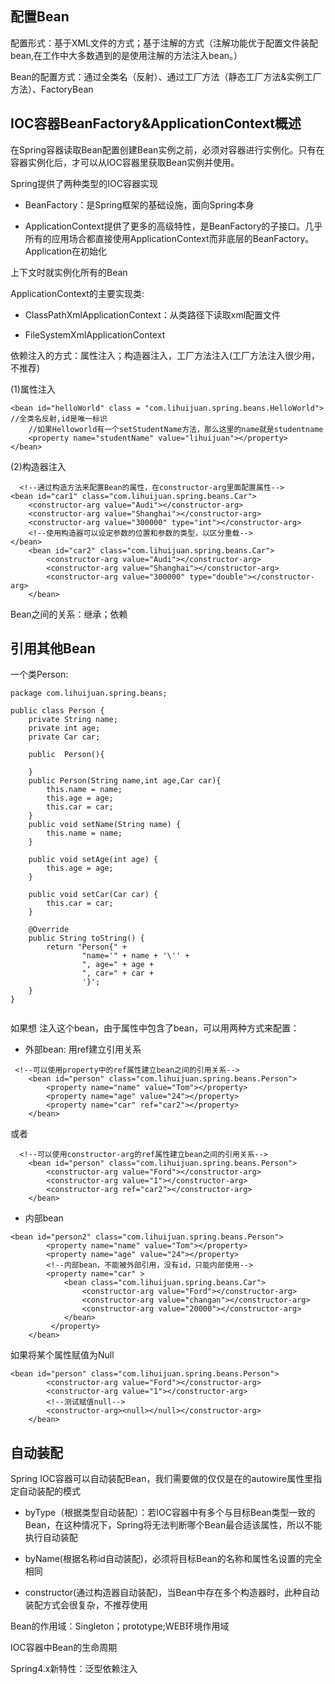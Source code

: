 
配置Bean
--

配置形式：基于XML文件的方式；基于注解的方式（注解功能优于配置文件装配bean,在工作中大多数遇到的是使用注解的方法注入bean。）

Bean的配置方式：通过全类名（反射）、通过工厂方法（静态工厂方法&实例工厂方法）、FactoryBean

IOC容器BeanFactory&ApplicationContext概述
--

在Spring容器读取Bean配置创建Bean实例之前，必须对容器进行实例化。只有在容器实例化后，才可以从IOC容器里获取Bean实例并使用。

Spring提供了两种类型的IOC容器实现

* BeanFactory：是Spring框架的基础设施，面向Spring本身

* ApplicationContext提供了更多的高级特性，是BeanFactory的子接口。几乎所有的应用场合都直接使用ApplicationContext而非底层的BeanFactory。Application在初始化

上下文时就实例化所有的Bean

ApplicationContext的主要实现类:

* ClassPathXmlApplicationContext：从类路径下读取xml配置文件

* FileSystemXmlApplicationContext

依赖注入的方式：属性注入；构造器注入，工厂方法注入(工厂方法注入很少用，不推荐)

(1)属性注入

```
<bean id="helloWorld" class = "com.lihuijuan.spring.beans.HelloWorld"> //全类名反射,id是唯一标识
    //如果Helloworld有一个setStudentName方法，那么这里的name就是studentname
    <property name="studentName" value="lihuijuan"></property>    
</bean>
```
(2)构造器注入

```
  <!--通过构造方法来配置Bean的属性，在constructor-arg里面配置属性-->
<bean id="car1" class="com.lihuijuan.spring.beans.Car">
    <constructor-arg value="Audi"></constructor-arg>
    <constructor-arg value="Shanghai"></constructor-arg>
    <constructor-arg value="300000" type="int"></constructor-arg>
    <!--使用构造器可以设定参数的位置和参数的类型，以区分重载-->
</bean>
    <bean id="car2" class="com.lihuijuan.spring.beans.Car">
        <constructor-arg value="Audi"></constructor-arg>
        <constructor-arg value="Shanghai"></constructor-arg>
        <constructor-arg value="300000" type="double"></constructor-arg>
    </bean>
```
Bean之间的关系：继承；依赖

引用其他Bean
--

一个类Person:
```
package com.lihuijuan.spring.beans;

public class Person {
    private String name;
    private int age;
    private Car car;

    public  Person(){

    }
    public Person(String name,int age,Car car){
        this.name = name;
        this.age = age;
        this.car = car;
    }
    public void setName(String name) {
        this.name = name;
    }

    public void setAge(int age) {
        this.age = age;
    }

    public void setCar(Car car) {
        this.car = car;
    }

    @Override
    public String toString() {
        return "Person{" +
                "name='" + name + '\'' +
                ", age=" + age +
                ", car=" + car +
                '}';
    }
}


```
如果想 注入这个bean，由于属性中包含了bean，可以用两种方式来配置：

* 外部bean: 用ref建立引用关系
```
 <!--可以使用property中的ref属性建立bean之间的引用关系-->
    <bean id="person" class="com.lihuijuan.spring.beans.Person">
        <property name="name" value="Tom"></property>
        <property name="age" value="24"></property>
        <property name="car" ref="car2"></property>
    </bean>
```

或者
```
  <!--可以使用constructor-arg的ref属性建立bean之间的引用关系-->
    <bean id="person" class="com.lihuijuan.spring.beans.Person">
        <constructor-arg value="Ford"></constructor-arg>
        <constructor-arg value="1"></constructor-arg>
        <constructor-arg ref="car2"></constructor-arg>
    </bean>
```
* 内部bean
```
<bean id="person2" class="com.lihuijuan.spring.beans.Person">
        <property name="name" value="Tom"></property>
        <property name="age" value="24"></property>
        <!--内部bean，不能被外部引用，没有id，只能内部使用-->
        <property name="car" >
            <bean class="com.lihuijuan.spring.beans.Car">
                <constructor-arg value="Ford"></constructor-arg>
                <constructor-arg value="changan"></constructor-arg>
                <constructor-arg value="20000"></constructor-arg>
            </bean>
         </property>
    </bean>
```

如果将某个属性赋值为Null
```
<bean id="person" class="com.lihuijuan.spring.beans.Person">
        <constructor-arg value="Ford"></constructor-arg>
        <constructor-arg value="1"></constructor-arg>
        <!--测试赋值null-->
        <constructor-arg><null></null></constructor-arg>
    </bean>
```

自动装配
--
Spring IOC容器可以自动装配Bean，我们需要做的仅仅是在<bean>的autowire属性里指定自动装配的模式
 
* byType（根据类型自动装配）：若IOC容器中有多个与目标Bean类型一致的Bean，在这种情况下，Spring将无法判断哪个Bean最合适该属性，所以不能执行自动装配

* byName(根据名称id自动装配)，必须将目标Bean的名称和属性名设置的完全相同 

* constructor(通过构造器自动装配)，当Bean中存在多个构造器时，此种自动装配方式会很复杂，不推荐使用

Bean的作用域：Singleton；prototype;WEB环境作用域

IOC容器中Bean的生命周期

Spring4.x新特性：泛型依赖注入
